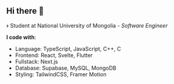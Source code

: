 ## Hi there 👋

<b>›</b> Student at National University of Mongolia <i>- Software Engineer </i><br>

__I code with__:
- Language: TypeScript, JavaScript, C++, C
- Frontend: React, Svelte, Flutter
- Fullstack: Next.js
- Database: Supabase, MySQL, MongoDB
- Styling: TailwindCSS, Framer Motion


